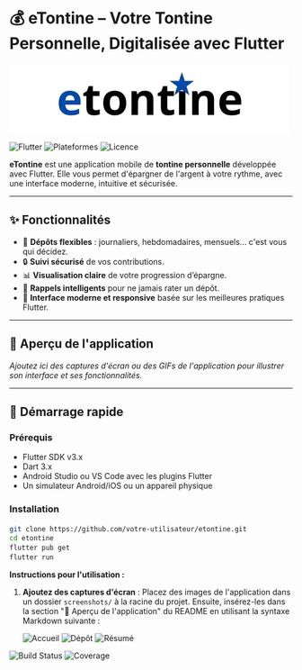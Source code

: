 # 💰 eTontine – Votre Tontine Personnelle, Digitalisée avec Flutter

![eTontine Logo](assets/images/logoi.png)


![Flutter](https://img.shields.io/badge/Flutter-v3.x-blue?logo=flutter)
![Plateformes](https://img.shields.io/badge/Plateformes-Android%20%7C%20iOS-blueviolet)
![Licence](https://img.shields.io/badge/Licence-MIT-green)

**eTontine** est une application mobile de **tontine personnelle** développée avec Flutter. Elle vous permet d'épargner de l'argent à votre rythme, avec une interface moderne, intuitive et sécurisée.

---

## ✨ Fonctionnalités

- 🔄 **Dépôts flexibles** : journaliers, hebdomadaires, mensuels... c'est vous qui décidez.
- 🔒 **Suivi sécurisé** de vos contributions.
- 📊 **Visualisation claire** de votre progression d’épargne.
- 🔔 **Rappels intelligents** pour ne jamais rater un dépôt.
- 🎨 **Interface moderne et responsive** basée sur les meilleures pratiques Flutter.

---

## 📱 Aperçu de l'application

*Ajoutez ici des captures d'écran ou des GIFs de l'application pour illustrer son interface et ses fonctionnalités.*

---

## 🚀 Démarrage rapide

### Prérequis

- Flutter SDK v3.x
- Dart 3.x
- Android Studio ou VS Code avec les plugins Flutter
- Un simulateur Android/iOS ou un appareil physique

### Installation

```bash
git clone https://github.com/votre-utilisateur/etontine.git
cd etontine
flutter pub get
flutter run
```



**Instructions pour l'utilisation :**

1. **Ajoutez des captures d'écran** : Placez des images de l'application dans un dossier `screenshots/` à la racine du projet. Ensuite, insérez-les dans la section "📱 Aperçu de l'application" du README en utilisant la syntaxe Markdown suivante :

   
   ![Accueil](screenshots/home.png)
   ![Dépôt](screenshots/deposit.png)
   ![Résumé](screenshots/summary.png)


![Build Status](https://img.shields.io/github/workflow/status/votre-utilisateur/etontine/CI)
![Coverage](https://img.shields.io/codecov/c/github/votre-utilisateur/etontine)
